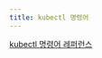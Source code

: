 ```yaml
---
title: kubectl 명령어
---
```


[kubectl 명령어 레퍼런스](/ko/docs/reference/generated/kubectl/kubectl-commands/)
